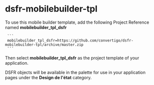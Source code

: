 # dsfr-mobilebuilder-tpl

To use this mobile builder template, add the following Project Reference named __mobilebuilder_tpl_dsfr__

     ```
     mobilebuilder_tpl_dsfr=https://github.com/convertigo/dsfr-mobilebuilder-tpl/archive/master.zip
     ```
Then select __mobilebuilder_tpl_dsfr__ as the project template of your application.

DSFR objects will be available in the palette for use in your application pages under the __Design de l'état__ category.

